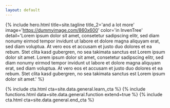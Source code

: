 ```yaml
---
layout: default
---
```


{% include hero.html title=site.tagline title_2='and a lot more' image='https://dummyimage.com/860x600' color='in InvenTree' detail='Lorem ipsum dolor sit amet, consetetur sadipscing elitr, sed diam nonumy eirmod tempor invidunt ut labore et dolore magna aliquyam erat, sed diam voluptua. At vero eos et accusam et justo duo dolores et ea rebum. Stet clita kasd gubergren, no sea takimata sanctus est Lorem ipsum dolor sit amet. Lorem ipsum dolor sit amet, consetetur sadipscing elitr, sed diam nonumy eirmod tempor invidunt ut labore et dolore magna aliquyam erat, sed diam voluptua. At vero eos et accusam et justo duo dolores et ea rebum. Stet clita kasd gubergren, no sea takimata sanctus est Lorem ipsum dolor sit amet.' %}

{% include cta.html cta=site.data.general.learn_cta %}
{% include functions.html data=site.data.general.function extend=true %}
{% include cta.html cta=site.data.general.end_cta %}
